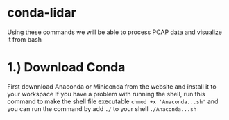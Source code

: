 # conda-lidar
 Using these commands we will be able to process PCAP data and visualize it from bash


# 1.) Download Conda
 First downnload Anaconda or Miniconda from the website and install it to your workspace
 If you have a problem with running the shell,
 run this command to make the shell file executable
 `chmod +x 'Anaconda...sh'`
 and you can run the command by add `./` to your shell
 `./Anaconda...sh`
